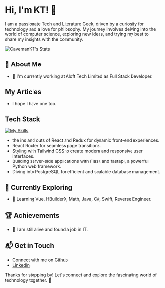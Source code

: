 # Hi, I'm KT! 👋

I am a passionate Tech and Literature Geek, driven by a curiosity for technology and a love for philosophy. My journey involves delving into the world of computer science, exploring new ideas, and trying my best to share my insights with the community.

![CavemanKT's Stats](https://github-readme-stats.vercel.app/api?username=CavemanKT&theme=react-dark&show_icons=true&hide_border=true&count_private=true)

## 🚀 About Me
- 🔭 I'm currently working at Aloft Tech Limited as Full Stack Developer.

## My Articles
- I hope I have one too.

## Tech Stack
[![My Skills](https://skillicons.dev/icons?i=js,html,css,react,nodejs,express,nextjs,python,fastapi,flask,mongodb,postgresql,mysql,redis)](https://skillicons.dev)
- the ins and outs of React and Redux for dynamic front-end experiences.
- React Router for seamless page transitions.
- Styling with Tailwind CSS to create modern and responsive user interfaces.
- Building server-side applications with Flask and fastapi, a powerful Python web framework.
- Diving into PostgreSQL for efficient and scalable database management.
  
## 🌱 Currently Exploring
- 🚀 Learning Vue, HBuilderX, Math, Java, C#, Swift, Reverse Engineer.

 ## 🏆 Achievements
- 🌟 I am still alive and found a job in IT.

## 📬 Get in Touch

- Connect with me on [Github](https://cavemankt.github.io/)
- [Linkedin](https://www.linkedin.com/in/king-to-li-2b4612b0/)

Thanks for stopping by! Let's connect and explore the fascinating world of technology together. 🚀
